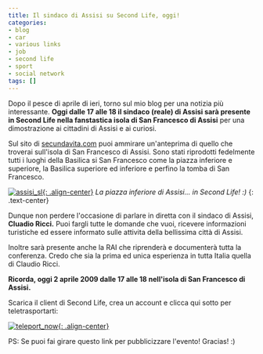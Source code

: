 ```yaml
---
title: Il sindaco di Assisi su Second Life, oggi!
categories:
- blog
- car
- various links
- job
- second life
- sport
- social network
tags: []
---
```

Dopo il pesce di aprile di ieri, torno sul mio blog per una notizia più
interessante. **Oggi dalle 17 alle 18 il sindaco (reale) di Assisi sarà
presente in Second Life nella fanstastica isola di San Francesco di Assisi**
per una dimostrazione ai cittadini di Assisi e ai curiosi.

Sul sito di [secundavita.com](http://www.secundavita.com/
"http://www.secundavita.com/" ) puoi ammirare un'anteprima di quello che
troverai sull'isola di San Francesco di Assisi. Sono stati riprodotti
fedelmente tutti i luoghi della Basilica si San Francesco come la piazza
inferiore e superiore, la Basilica superiore ed inferiore e perfino la tomba
di San Francesco.

[![assisi_sl]({{site.url}}/images/assisi_sl.jpg){: .align-center}]({{site.url}}/images/assisi_sl.jpg)
_La piazza inferiore di Assisi... in Second Life! :)_
{: .text-center}

Dunque non perdere l'occasione di parlare in diretta con il sindaco di Assisi,
**Cluadio Ricci.** Puoi fargli tutte le domande che vuoi, ricevere
informazioni turistiche ed essere informato sulle attivita della bellissima
città di Assisi.

Inoltre sarà presente anche la RAI che riprenderà e documenterà tutta la
conferenza. Credo che sia la prima ed unica esperienza in tutta Italia quella
di Claudio Ricci.

**Ricorda, oggi 2 aprile 2009 dalle 17 alle 18 nell'isola di San Francesco di Assisi.**

Scarica il client di Second Life, crea un account e clicca qui sotto per
teletrasportarti:

[![teleport_now]({{site.url}}/images/teleport_now.png){: .align-center}](http://slurl.com/secondlife/San%20Francesco%20Assisi/249/107/65/?img=http%3A//www.secundavita.com/images/assisi.jpg&title=San%20Francesco%20di%20Assisi&msg=Benvenuto%20ad%20Assisi%20-%20Welcome%20to%20Assisi "Teleport Now" )

PS: Se puoi fai girare questo link per pubblicizzare l'evento! Gracias! :)

